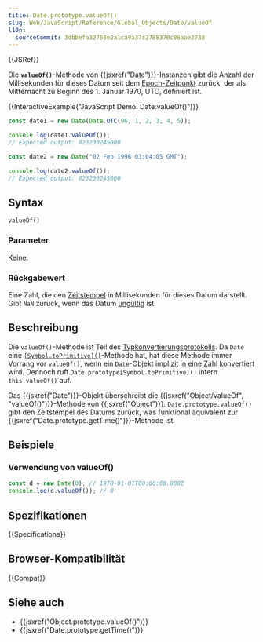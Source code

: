```yaml
---
title: Date.prototype.valueOf()
slug: Web/JavaScript/Reference/Global_Objects/Date/valueOf
l10n:
  sourceCommit: 3dbbefa32758e2a1ca9a37c2788370c06aae2738
---
```


{{JSRef}}

Die **`valueOf()`**-Methode von {{jsxref("Date")}}-Instanzen gibt die Anzahl der Millisekunden für dieses Datum seit dem [Epoch-Zeitpunkt](/de/docs/Web/JavaScript/Reference/Global_Objects/Date#the_epoch_timestamps_and_invalid_date) zurück, der als Mitternacht zu Beginn des 1. Januar 1970, UTC, definiert ist.

{{InteractiveExample("JavaScript Demo: Date.valueOf()")}}

```js interactive-example
const date1 = new Date(Date.UTC(96, 1, 2, 3, 4, 5));

console.log(date1.valueOf());
// Expected output: 823230245000

const date2 = new Date("02 Feb 1996 03:04:05 GMT");

console.log(date2.valueOf());
// Expected output: 823230245000
```

## Syntax

```js-nolint
valueOf()
```

### Parameter

Keine.

### Rückgabewert

Eine Zahl, die den [Zeitstempel](/de/docs/Web/JavaScript/Reference/Global_Objects/Date#the_epoch_timestamps_and_invalid_date) in Millisekunden für dieses Datum darstellt. Gibt `NaN` zurück, wenn das Datum [ungültig](/de/docs/Web/JavaScript/Reference/Global_Objects/Date#the_epoch_timestamps_and_invalid_date) ist.

## Beschreibung

Die `valueOf()`-Methode ist Teil des [Typkonvertierungsprotokolls](/de/docs/Web/JavaScript/Guide/Data_structures#type_coercion). Da `Date` eine [`[Symbol.toPrimitive]()`](/de/docs/Web/JavaScript/Reference/Global_Objects/Date/Symbol.toPrimitive)-Methode hat, hat diese Methode immer Vorrang vor `valueOf()`, wenn ein `Date`-Objekt implizit [in eine Zahl konvertiert](/de/docs/Web/JavaScript/Reference/Global_Objects/Number#number_coercion) wird. Dennoch ruft `Date.prototype[Symbol.toPrimitive]()` intern `this.valueOf()` auf.

Das {{jsxref("Date")}}-Objekt überschreibt die {{jsxref("Object/valueOf", "valueOf()")}}-Methode von {{jsxref("Object")}}. `Date.prototype.valueOf()` gibt den Zeitstempel des Datums zurück, was funktional äquivalent zur {{jsxref("Date.prototype.getTime()")}}-Methode ist.

## Beispiele

### Verwendung von valueOf()

```js
const d = new Date(0); // 1970-01-01T00:00:00.000Z
console.log(d.valueOf()); // 0
```

## Spezifikationen

{{Specifications}}

## Browser-Kompatibilität

{{Compat}}

## Siehe auch

- {{jsxref("Object.prototype.valueOf()")}}
- {{jsxref("Date.prototype.getTime()")}}
